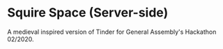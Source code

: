 # Squire Space (Server-side)

A medieval inspired version of Tinder for General Assembly's Hackathon 02/2020.
